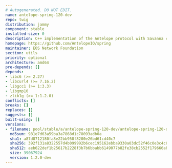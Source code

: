```yaml
---
# Autogenerated. DO NOT EDIT.
name: antelope-spring-120-dev
repo: twig
distribution: jammy
component: stable
installed-size: 0
description: C++ implementation of the Antelope protocol with Savanna consensus
homepage: https://github.com/AntelopeIO/spring
maintainer: EOS Network Foundation
section: utils
priority: optional
architecture: amd64
pre-depends: []
depends:
- libc6 (>= 2.27)
- libcurl4 (>= 7.16.2)
- libgcc1 (>= 1:3.3)
- libgmp10
- zlib1g (>= 1:1.2.0)
conflicts: []
breaks: []
replaces: []
suggests: []
built-using: []
versions:
- filename: pool/stable/a/antelope-spring-120-dev/antelope-spring-120-dev_1.2.0-dev-ubuntu-22.04_amd64.deb
  md5sum: 981e7d63a59ba3a7868d1c78093adb0a
  sha1: a87d8712180fa8e22bb958f8200e26bd61cd40c7
  sha256: 392f131a8322557d4b099992b6cec195162ebba9330a03dc52f46c0e3c4c8dbd
  sha512: aeb622def1b25617b2228f3b7b6bbabb6149077b82fe38cb2552f179666ab7493be48ec1f8a647297a4759e6a66793e8b05fa9f0a67cbd0511fb9de0e5ac08d8
  size: 39067924
  version: 1.2.0-dev
---
```

